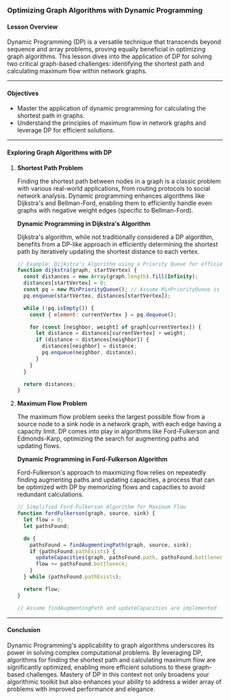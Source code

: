 ### **Optimizing Graph Algorithms with Dynamic Programming**

#### Lesson Overview

Dynamic Programming (DP) is a versatile technique that transcends beyond sequence and array problems, proving equally beneficial in optimizing graph algorithms. This lesson dives into the application of DP for solving two critical graph-based challenges: identifying the shortest path and calculating maximum flow within network graphs.

---

#### Objectives

- Master the application of dynamic programming for calculating the shortest path in graphs.
- Understand the principles of maximum flow in network graphs and leverage DP for efficient solutions.

---

#### Exploring Graph Algorithms with DP

1. **Shortest Path Problem**

    Finding the shortest path between nodes in a graph is a classic problem with various real-world applications, from routing protocols to social network analysis. Dynamic programming enhances algorithms like Dijkstra's and Bellman-Ford, enabling them to efficiently handle even graphs with negative weight edges (specific to Bellman-Ford).

    **Dynamic Programming in Dijkstra's Algorithm**

    Dijkstra's algorithm, while not traditionally considered a DP algorithm, benefits from a DP-like approach in efficiently determining the shortest path by iteratively updating the shortest distance to each vertex. 

    ```javascript
    // Example: Dijkstra's Algorithm using a Priority Queue for efficiency
    function dijkstra(graph, startVertex) {
      const distances = new Array(graph.length).fill(Infinity);
      distances[startVertex] = 0;
      const pq = new MinPriorityQueue(); // Assume MinPriorityQueue is implemented
      pq.enqueue(startVertex, distances[startVertex]);

      while (!pq.isEmpty()) {
        const { element: currentVertex } = pq.dequeue();

        for (const [neighbor, weight] of graph[currentVertex]) {
          let distance = distances[currentVertex] + weight;
          if (distance < distances[neighbor]) {
            distances[neighbor] = distance;
            pq.enqueue(neighbor, distance);
          }
        }
      }

      return distances;
    }
    ```

2. **Maximum Flow Problem**

    The maximum flow problem seeks the largest possible flow from a source node to a sink node in a network graph, with each edge having a capacity limit. DP comes into play in algorithms like Ford-Fulkerson and Edmonds-Karp, optimizing the search for augmenting paths and updating flows.

    **Dynamic Programming in Ford-Fulkerson Algorithm**

    Ford-Fulkerson's approach to maximizing flow relies on repeatedly finding augmenting paths and updating capacities, a process that can be optimized with DP by memorizing flows and capacities to avoid redundant calculations.

    ```javascript
    // Simplified Ford-Fulkerson Algorithm for Maximum Flow
    function fordFulkerson(graph, source, sink) {
      let flow = 0;
      let pathsFound;

      do {
        pathsFound = findAugmentingPath(graph, source, sink);
        if (pathsFound.pathExists) {
          updateCapacities(graph, pathsFound.path, pathsFound.bottleneck);
          flow += pathsFound.bottleneck;
        }
      } while (pathsFound.pathExists);

      return flow;
    }
    
    // Assume findAugmentingPath and updateCapacities are implemented
    ```

---

#### Conclusion

Dynamic Programming's applicability to graph algorithms underscores its power in solving complex computational problems. By leveraging DP, algorithms for finding the shortest path and calculating maximum flow are significantly optimized, enabling more efficient solutions to these graph-based challenges. Mastery of DP in this context not only broadens your algorithmic toolkit but also enhances your ability to address a wider array of problems with improved performance and elegance.